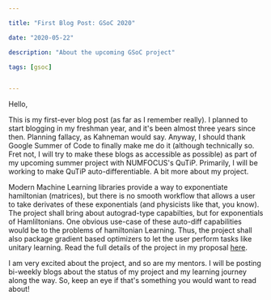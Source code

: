 ```yaml
---

title: "First Blog Post: GSoC 2020"

date: "2020-05-22"

description: "About the upcoming GSoC project"

tags: [gsoc]


---
```



Hello, 

This is my first-ever blog post (as far as I remember really). I planned to start blogging in my freshman year, and it's been almost three years since then. Planning fallacy, as Kahneman would say. Anyway, I should thank Google Summer of Code to finally make me do it (although technically so. Fret not, I will try to make these blogs as accessible as possible) as part of my upcoming summer project with NUMFOCUS's QuTiP. Primarily, I will be working to make QuTiP auto-differentiable. A bit more about my project. 

Modern Machine Learning libraries provide a way to exponentiate hamiltonian (matrices), but there is no smooth workflow that allows a user to take derivates of these exponentials (and physicists like that, you know). The project shall bring about autograd-type capabilties, but for exponentials of Hamliltonians. One obvious use-case of these auto-diff capabilities would be to the problems of hamiltonian Learning. Thus, the project shall also package gradient based optimizers to let the user perform tasks like unitary learning. Read the full details of the project in my proposal [here](/GSoC_2020_QuTiP_Proposal.pdf).
 
I am very excited about the project, and so are my mentors. I will be posting bi-weekly blogs about the status of my project and my learning journey along the way. So, keep an eye if that's something you would want to read about!

 


